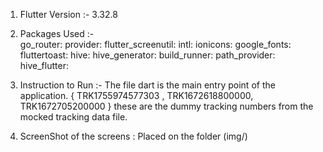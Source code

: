 1. Flutter Version :- 3.32.8

2. Packages Used :-   
go_router: 
provider: 
flutter_screenutil:
intl: 
ionicons:
google_fonts: 
fluttertoast: 
hive: 
hive_generator: 
build_runner: 
path_provider:
hive_flutter: 

3. Instruction to Run :- The file dart is the main entry point of the application.
{ TRK1755974577303 , TRK1672618800000, TRK1672705200000 } these are the dummy tracking numbers from the mocked tracking data file.

4. ScreenShot of the screens : Placed on the folder (img/)